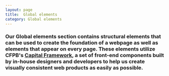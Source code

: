 ```yaml
---
layout: page
title:  Global elements
category: Global elements
---
```


### Our Global elements section contains structural elements that can be used to create the foundation of a webpage as well as elements that appear on every page. These elements utilize CFPB's [Capital Framework](https://cfpb.github.io/capital-framework/), a set of front-end components built by in-house designers and developers to help us create visually consistent web products as easily as possible. 